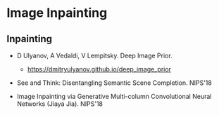 # Image Inpainting


## Inpainting
- D Ulyanov, A Vedaldi, V Lempitsky. Deep Image Prior. 
	- https://dmitryulyanov.github.io/deep_image_prior

- See and Think: Disentangling Semantic Scene Completion. NIPS'18
- Image Inpainting via Generative Multi-column Convolutional Neural Networks (Jiaya Jia). NIPS'18